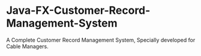 # Java-FX-Customer-Record-Management-System

A Complete Customer Record Management System, Specially developed for Cable Managers.
